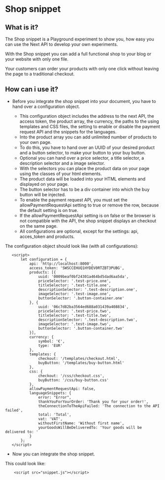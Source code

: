 # Shop snippet

## What is it?

The Shop snippet is a Playground experiment to show you, how easy you can use the Next API to develop your own experiments.

With the Shop snippet you can add a full functional shop to your blog or your website with only one file.

Your customers can order your products with only one click without leaving the page to a traditional checkout.

## How can i use it?

* Before you integrate the shop snippet into your document, you have to hand over a configuration object.

    * This configuration object includes the address to the next API, the access token, the product array, the currency, 
      the paths to the using templates and CSS files, the setting to enable or disable the payment request API
      and the snippets for the languages.
    * Into the product array you can add unlimited number of products to your own page.
    * To do this, you have to hand over an UUID of your desired product and a button selector, to make your button to your buy button.
    * Optional you can hand over a price selector, a title selector, a description selector and a image selector.
    * With the selectors you can place the product data on your page using the classes of your html elements.
    * The product data will be loaded into your HTML elements and displayed on your page.
    * The button selector has to be a div container into which the buy button will be injected.
    * To enable the payment request API, you must set the allowPaymentRequestApi setting to true or remove the row,
      because the default setting is on true.
    * If the allowPaymentRequestApi setting is on false or the browser is not compatible with the API, 
      the shop snippet displays an checkout on the same page.
    * All configurations are optional, except for the settings: api, acces_token and products.

The configuration object should look like (with all configurations):
   
       <script>
           let configuration = {
               api: 'http://localhost:8000',
               access_token: 'SWSCCEHUQ1HYDEV0RTZBT3PUBG',
               products: [{
                   uuid: '0009beaf0bf24301a464bd5dad6aa5da',
                   priceSelector: '.test-price.one',
                   titleSelector: '.test-title.one',
                   descriptionSelector: '.test-description.one',
                   imageSelector: '.test-image.one',
                   buttonSelector: '.button-container.one'
               }, {
                   uuid: '06c7d82ba3564ed688a031439a408834',
                   priceSelector: '.test-price.two',
                   titleSelector: '.test-title.two',
                   descriptionSelector: '.test-description.two',
                   imageSelector: '.test-image.two',
                   buttonSelector: '.button-container.two'
               }],
               currency: {
                   symbol: '€',
                   type: 'EUR'
               },
               templates: {
                   checkout: '/templates/checkout.html',
                   buyButton: '/templates/buy-button.html'
               },
               css: {
                   checkout: '/css/checkout.css',
                   buyButton: '/css/buy-button.css'
               },
               allowPaymentRequestApi: false,
               languageSnippets: {
                   error: "Error",
                   thankYouForYourOrder: 'Thank you for your order!',
                   theConnectionToTheApiFailed: 'The connection to the API failed',
                   total: 'Total',
                   vat: 'VAT',
                   withoutFirstName: 'Without first name',
                   yourGoodsWillBeDeliveredTo: 'Your goods will be delivered to: '
               }
           };
       </script>

* Now you can integrate the shop snippet.

This could look like:

        <script src="snippet.js"></script>
